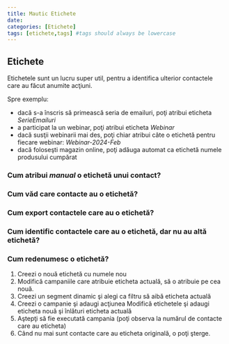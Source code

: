 ```yaml
---
title: Mautic Etichete
date: 
categories: [Etichete]
tags: [etichete,tags] #tags should always be lowercase
---
```

## Etichete
Etichetele sunt un lucru super util, pentru a identifica ulterior contactele care au făcut anumite acţiuni.

Spre exemplu:
* dacă s-a înscris să primească seria de emailuri, poţi atribui eticheta _SerieEmailuri_
* a participat la un webinar, poţi atribui eticheta _Webinar_
* dacă susţii webinarii mai des, poţi chiar atribui câte o etichetă pentru fiecare webinar: _Webinar-2024-Feb_
* dacă foloseşti magazin online, poţi adăuga automat ca etichetă numele produsului cumpărat

### Cum atribui _manual_ o etichetă unui contact?

### Cum văd care contacte au o etichetă?

### Cum export contactele care au o etichetă?

### Cum identific contactele care au o etichetă, dar nu au altă etichetă?

### Cum redenumesc o etichetă?
1. Creezi o nouă etichetă cu numele nou
1. Modifică campaniile care atribuie eticheta actuală, să o atribuie pe cea nouă.
1. Creezi un segment dinamic şi alegi ca filtru să aibă eticheta actuală
1. Creezi o campanie şi adaugi acţiunea Modifică etichetele şi adaugi eticheta nouă şi înlături eticheta actuală
1. Aştepţi să fie executată campania (poţi observa la numărul de contacte care au eticheta)
1. Când nu mai sunt contacte care au eticheta originală, o poţi şterge.









